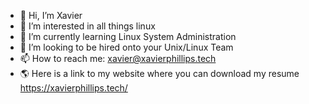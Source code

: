 - 👋 Hi, I’m Xavier
- 👀 I’m interested in all things linux
- 🌱 I’m currently learning Linux System Administration
- 💞️ I’m looking to be hired onto your Unix/Linux Team
- 📫 How to reach me: xavier@xavierphillips.tech
- 🌎 Here is a link to my website where you can download my resume https://xavierphillips.tech/
